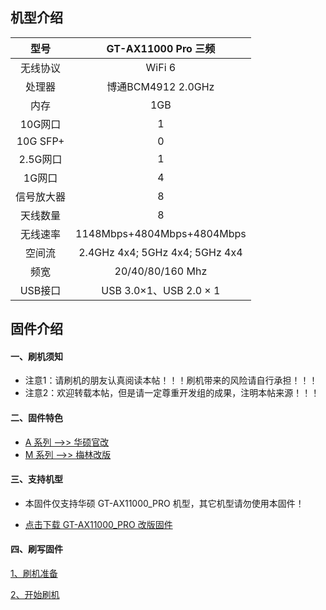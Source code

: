 ## 机型介绍

| 型号 | GT-AX11000 Pro 三频 |
|:--:|:--:|
| 无线协议 | WiFi 6 | 
| 处理器 | 博通BCM4912 2.0GHz | 
| 内存 | 1GB | 
| 10G网口 | 1 | 
| 10G SFP+ | 0 | 
| 2.5G网口 | 1 | 
| 1G网口 | 4 | 
| 信号放大器 | 8 | 
| 天线数量 | 8 | 
| 无线速率 | 1148Mbps+4804Mbps+4804Mbps | 
| 空间流 | 2.4GHz 4x4; 5GHz 4x4; 5GHz 4x4 | 
| 频宽 | 20/40/80/160 Mhz | 
| USB接口 | USB 3.0×1、USB 2.0 × 1 | 

## 固件介绍
#### 一、刷机须知
* 注意1：请刷机的朋友认真阅读本帖！！！刷机带来的风险请自行承担！！！
* 注意2：欢迎转载本帖，但是请一定尊重开发组的成果，注明本帖来源！！！

#### 二、固件特色
* [A 系列 ——>> 华硕官改](/zh/guide/asus/firmware-a.md)
* [M 系列 ——>> 梅林改版](/zh/guide/asus/firmware-m.md)

#### 三、支持机型
* 本固件仅支持华硕 GT-AX11000_PRO 机型，其它机型请勿使用本固件！

* [点击下载 GT-AX11000_PRO 改版固件](https://www.asusgo.com/firmware/download?devicename=gt-ax11000_pro&firmware=merlin)

#### 四、刷写固件

[1、刷机准备](/zh/guide/asus/flash/flash_prepare.html) 

[2、开始刷机](/zh/guide/asus/flash/flash_start.html) 